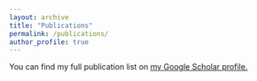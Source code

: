 ```yaml
---
layout: archive
title: "Publications"
permalink: /publications/
author_profile: true
---
```


You can find my full publication list on <u><a href="{{author.googlescholar}}">my Google Scholar profile</a>.</u>
